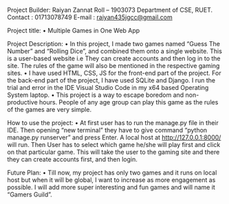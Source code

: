 Project Builder:
Raiyan Zannat 
Roll – 1903073
Department of CSE, RUET.
Contact : 01713078749
E-mail : raiyan435jgcc@gmail.com

Project title:
•	Multiple Games in One Web App

Project Description:
•	In this project, I made two games named “Guess The Number” and “Rolling Dice”, and combined them onto a single website. This is a user-based website i.e They can create accounts and then log in to the site. The rules of the game will also be mentioned in the respective gaming sites.
•	I have used HTML, CSS, JS for the front-end part of the project. For the back-end part of the project, I have used SQLite and Django. I run the trial and error in the IDE Visual Studio Code in my x64 based Operating System laptop.
•	This project is a way to escape boredom and non-productive hours. People of any age group can play this game as the rules of the games are very simple. 

How to use the project:
•	At first user has to run the manage.py file in their IDE. Then opening “new terminal” they have to give command “python manage.py runserver” and press Enter. A local host at http://127.0.0.1:8000/ will run. Then User has to select which game he/she will play first and click on that particular game. This will take the user to the gaming site and there they can create accounts first, and then login.


Future Plan:
•	Till now, my project has only two games and it runs on local host but when it will be global, I want to increase as more engagement as possible. I will add more super interesting and fun games and will name it “Gamers Guild”. 

